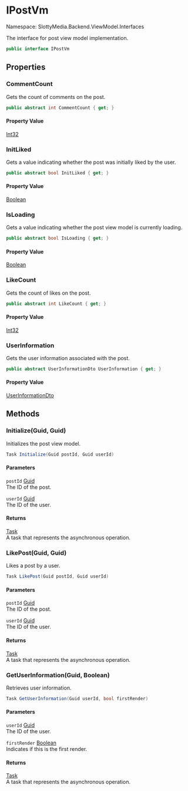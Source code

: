 # IPostVm

Namespace: SlottyMedia.Backend.ViewModel.Interfaces

The interface for post view model implementation.

```csharp
public interface IPostVm
```

## Properties

### **CommentCount**

Gets the count of comments on the post.

```csharp
public abstract int CommentCount { get; }
```

#### Property Value

[Int32](https://docs.microsoft.com/en-us/dotnet/api/system.int32)<br>

### **InitLiked**

Gets a value indicating whether the post was initially liked by the user.

```csharp
public abstract bool InitLiked { get; }
```

#### Property Value

[Boolean](https://docs.microsoft.com/en-us/dotnet/api/system.boolean)<br>

### **IsLoading**

Gets a value indicating whether the post view model is currently loading.

```csharp
public abstract bool IsLoading { get; }
```

#### Property Value

[Boolean](https://docs.microsoft.com/en-us/dotnet/api/system.boolean)<br>

### **LikeCount**

Gets the count of likes on the post.

```csharp
public abstract int LikeCount { get; }
```

#### Property Value

[Int32](https://docs.microsoft.com/en-us/dotnet/api/system.int32)<br>

### **UserInformation**

Gets the user information associated with the post.

```csharp
public abstract UserInformationDto UserInformation { get; }
```

#### Property Value

[UserInformationDto](./slottymedia.backend.dtos.userinformationdto.md)<br>

## Methods

### **Initialize(Guid, Guid)**

Initializes the post view model.

```csharp
Task Initialize(Guid postId, Guid userId)
```

#### Parameters

`postId` [Guid](https://docs.microsoft.com/en-us/dotnet/api/system.guid)<br>
The ID of the post.

`userId` [Guid](https://docs.microsoft.com/en-us/dotnet/api/system.guid)<br>
The ID of the user.

#### Returns

[Task](https://docs.microsoft.com/en-us/dotnet/api/system.threading.tasks.task)<br>
A task that represents the asynchronous operation.

### **LikePost(Guid, Guid)**

Likes a post by a user.

```csharp
Task LikePost(Guid postId, Guid userId)
```

#### Parameters

`postId` [Guid](https://docs.microsoft.com/en-us/dotnet/api/system.guid)<br>
The ID of the post.

`userId` [Guid](https://docs.microsoft.com/en-us/dotnet/api/system.guid)<br>
The ID of the user.

#### Returns

[Task](https://docs.microsoft.com/en-us/dotnet/api/system.threading.tasks.task)<br>
A task that represents the asynchronous operation.

### **GetUserInformation(Guid, Boolean)**

Retrieves user information.

```csharp
Task GetUserInformation(Guid userId, bool firstRender)
```

#### Parameters

`userId` [Guid](https://docs.microsoft.com/en-us/dotnet/api/system.guid)<br>
The ID of the user.

`firstRender` [Boolean](https://docs.microsoft.com/en-us/dotnet/api/system.boolean)<br>
Indicates if this is the first render.

#### Returns

[Task](https://docs.microsoft.com/en-us/dotnet/api/system.threading.tasks.task)<br>
A task that represents the asynchronous operation.
